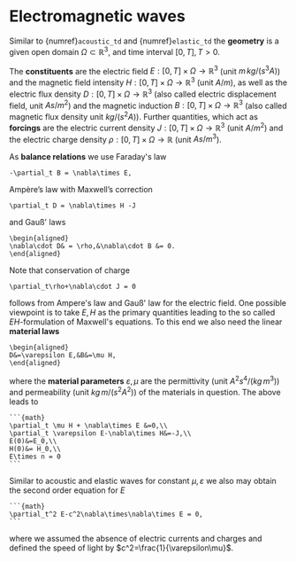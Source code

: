 # Electromagnetic waves


Similar to {numref}`acoustic_td` and {numref}`elastic_td` the 
**geometry** is a  given open domain $\Omega\subset\mathbb R^3$, and time interval $[0,T], T>0$.

The **constituents** are the electric field $E:[0,T]\times \Omega\to\mathbb R^3$ (unit $m\,kg/(s^3A)$) and the magnetic field intensity $H:[0,T]\times \Omega\to\mathbb R^3$ (unit $A/m$), as well as the electric flux density $D:[0,T]\times \Omega\to\mathbb R^3$ (also called electric displacement field, unit $As/m^2$) and the magnetic induction $B:[0,T]\times \Omega\to\mathbb R^3$ (also called magnetic flux density unit $kg/(s^2 A)$). Further  quantities, which act as **forcings** are the electric current density $J:[0,T]\times \Omega\to\mathbb R^3$ (unit $A/m^2$) and the electric charge density $\rho:[0,T]\times\Omega\to\mathbb R$ (unit $As/m^3$).

As **balance relations** we use Faraday's law
```{math}
-\partial_t B = \nabla\times E,
```
Ampère’s law with Maxwell’s correction

```{math}
\partial_t D = \nabla\times H -J
```
and Gauß' laws
```{math}
\begin{aligned}
\nabla\cdot D& = \rho,&\nabla\cdot B &= 0.
\end{aligned}
```
Note that conservation of charge
```{math}
\partial_t\rho+\nabla\cdot J = 0
```
follows from Ampere's law and Gauß' law for the electric field.
One possible viewpoint is to take $E,H$ as the primary quantities leading to the so called $EH$-formulation of Maxwell's equations. To this end we also need the linear
**material laws**
```{math}
\begin{aligned}
D&=\varepsilon E,&B&=\mu H,
\end{aligned}
```
where the **material parameters** $\varepsilon,\mu$ are the permittivity (unit $A^2s^4/(kg\,m^3)$) and permeability (unit $kg\,m/(s^2A^2)$) of the materials in question.
The above leads to 
````{card}
```{math}
\partial_t \mu H + \nabla\times E &=0,\\
\partial_t \varepsilon E-\nabla\times H&=-J,\\
E(0)&=E_0,\\
H(0)&= H_0,\\
E\times n = 0
```
````
Similar to acoustic and elastic waves for constant $\mu,\varepsilon$ we also may obtain the second order equation for $E$

````{card}
```{math}
\partial_t^2 E-c^2\nabla\times\nabla\times E = 0,
```
````
where we assumed the absence of electric currents and charges and defined the speed of light by $c^2=\frac{1}{\varepsilon\mu}$.
